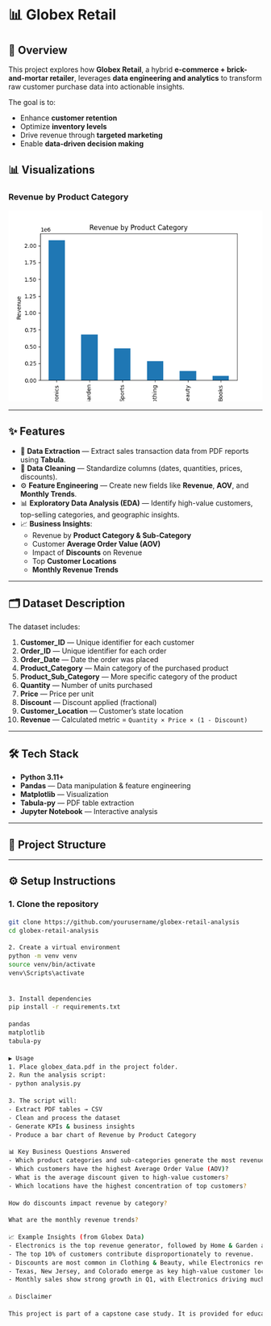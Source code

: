 # 📊 Globex Retail

## 📌 Overview
This project explores how **Globex Retail**, a hybrid **e-commerce + brick-and-mortar retailer**, leverages **data engineering and analytics** to transform raw customer purchase data into actionable insights.  

The goal is to:  
- Enhance **customer retention**  
- Optimize **inventory levels**  
- Drive revenue through **targeted marketing**  
- Enable **data-driven decision making**  

## 📊 Visualizations

### Revenue by Product Category
![Revenue by Category](revenue_by_category.png)

---

## ✨ Features
- 📑 **Data Extraction** — Extract sales transaction data from PDF reports using **Tabula**.  
- 🧹 **Data Cleaning** — Standardize columns (dates, quantities, prices, discounts).  
- ⚙️ **Feature Engineering** — Create new fields like **Revenue**, **AOV**, and **Monthly Trends**.  
- 📊 **Exploratory Data Analysis (EDA)** — Identify high-value customers, top-selling categories, and geographic insights.  
- 📈 **Business Insights**:  
  - Revenue by **Product Category & Sub-Category**  
  - Customer **Average Order Value (AOV)**  
  - Impact of **Discounts** on Revenue  
  - Top **Customer Locations**  
  - **Monthly Revenue Trends**  

---

## 🗂 Dataset Description
The dataset includes:  

1. **Customer_ID** — Unique identifier for each customer  
2. **Order_ID** — Unique identifier for each order  
3. **Order_Date** — Date the order was placed  
4. **Product_Category** — Main category of the purchased product  
5. **Product_Sub_Category** — More specific category of the product  
6. **Quantity** — Number of units purchased  
7. **Price** — Price per unit  
8. **Discount** — Discount applied (fractional)  
9. **Customer_Location** — Customer’s state location  
10. **Revenue** — Calculated metric = `Quantity × Price × (1 - Discount)`  

---

## 🛠️ Tech Stack
- **Python 3.11+**
- **Pandas** — Data manipulation & feature engineering  
- **Matplotlib** — Visualization  
- **Tabula-py** — PDF table extraction  
- **Jupyter Notebook** — Interactive analysis  

---

## 📂 Project Structure

---

## ⚙️ Setup Instructions

### 1. Clone the repository
```bash
git clone https://github.com/yourusername/globex-retail-analysis
cd globex-retail-analysis

2. Create a virtual environment
python -m venv venv
source venv/bin/activate
venv\Scripts\activate      


3. Install dependencies
pip install -r requirements.txt

pandas
matplotlib
tabula-py

▶️ Usage
1. Place globex_data.pdf in the project folder.
2. Run the analysis script:
- python analysis.py

3. The script will:
- Extract PDF tables → CSV
- Clean and process the dataset
- Generate KPIs & business insights
- Produce a bar chart of Revenue by Product Category

📊 Key Business Questions Answered
- Which product categories and sub-categories generate the most revenue?
- Which customers have the highest Average Order Value (AOV)?
- What is the average discount given to high-value customers?
- Which locations have the highest concentration of top customers?

How do discounts impact revenue by category?

What are the monthly revenue trends?

📈 Example Insights (from Globex Data)
- Electronics is the top revenue generator, followed by Home & Garden and Clothing.
- The top 10% of customers contribute disproportionately to revenue.
- Discounts are most common in Clothing & Beauty, while Electronics revenue is less discount-dependent.
- Texas, New Jersey, and Colorado emerge as key high-value customer locations.
- Monthly sales show strong growth in Q1, with Electronics driving much of the revenue.

⚠️ Disclaimer

This project is part of a capstone case study. It is provided for educational purposes only and not intended for commercial use. 
